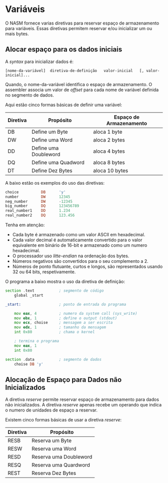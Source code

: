 # Variáveis

O NASM fornece varias diretivas para reservar espaço de armazenamento para variáveis. Essas diretivas permitem reservar e/ou inicializar um ou mais bytes.

## Alocar espaço para os dados iniciais

A *syntax* para inicializar dados é:

```text
[nome-da-variável]  diretiva-de-definição   valor-inicial   [, valor-inicial]...
```

Quando, o nome-da-variável identifica o espaço de armazenamento. O assembler associa um valor de *offset* para cada nome de variável definida no segmento de dados.

Aqui estão cinco formas básicas de definir uma variável:

| Diretiva | Propósito | Espaço de Armazenamento |
| -- | -- | -- |
| DB | Define um Byte | aloca 1 byte |
| DW | Define uma Word | aloca 2 bytes |
| DD | Define uma Doubleword | aloca 4 bytes |
| DQ | Define uma Quadword | aloca 8 bytes |
| DT | Define Dez Bytes | aloca 10 bytes |

A baixo estão os exemplos do uso das diretivas:

```asm
choice          DB      'y'
number          DW      12345
neg_number      DW      -12345
big_number      DQ      123456789
real_number1    DD      1.234
real_number2    DQ      123.456
```

Tenha em atenção:

* Cada byte é armazenado como um valor ASCII em hexadecimal.
* Cada valor decimal é automaticamente convertido para o valor equivalente em binário de 16-bit e armazenado como um numero hexadecimal.
* O processador uso *litte-endian* na ordenação dos bytes.
* Números negativos são convertidos para o seu complemento a 2.
* Números de ponto flutuante, curtos e longos, são representados usando 32 ou 64 bits, respetivamente.

O programa a baixo mostra o uso da diretiva de definição:

```asm
section .text           ; segmento de código
    global _start

_start:                 ; ponto de entrada do programa

    mov eax, 4          ; numero da system call (sys_write)
    mov ebx, 1          ; define o output (stdout)
    mov ecx, choise     ; mensagem a ser escrita
    mov edx, 1          ; tamanho da mensagem
    int 0x80            ; chama o kernel

    ; termina o programa
    mov eax, 1
    int 0x80

section .data           ; segmento de dados
    choise DB 'y'
```

## Alocação de Espaço para Dados não Inicializados

A diretiva *reserve* permite reservar espaço de armazenamento para dados não inicializados. A diretiva *reserve* apenas recebe um operando que indica o numero de unidades de espaço a reservar.

Existem cinco formas básicas de usar a diretiva *reserve*:

| Diretiva | Propósito |
| -- | -- |
| RESB | Reserva um Byte |
| RESW | Reserva uma Word |
| RESD | Reserva uma Doubleword |
| RESQ | Reserva uma Quardword |
| REST | Reserva Dez Bytes |



